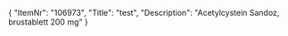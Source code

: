 {
  "ItemNr": "106973",
  "Title": "test",
  "Description": "Acetylcystein Sandoz, brustablett 200 mg"
}